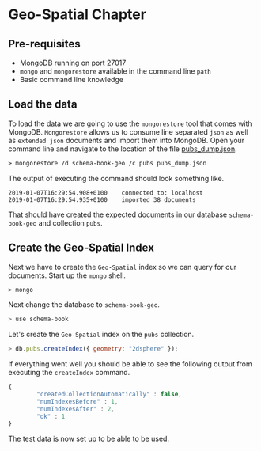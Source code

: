 # Geo-Spatial Chapter

## Pre-requisites

- MongoDB running on port 27017
- `mongo` and `mongorestore` available in the command line `path`
- Basic command line knowledge

## Load the data

To load the data we are going to use the `mongorestore` tool that comes with MongoDB. `Mongorestore` allows us to consume line separated `json` as well as `extended json` documents and import them into MongoDB. Open your command line and navigate to the location of the file [pubs_dump.json](./pubs_dump.json).

```txt
> mongorestore /d schema-book-geo /c pubs pubs_dump.json
```

The output of executing the command should look something like.

```
2019-01-07T16:29:54.908+0100    connected to: localhost
2019-01-07T16:29:54.935+0100    imported 38 documents
```

That should have created the expected documents in our database `schema-book-geo` and collection `pubs`.

## Create the Geo-Spatial Index

Next we have to create the `Geo-Spatial` index so we can query for our documents. Start up the `mongo` shell.

```txt
> mongo
```

Next change the database to `schema-book-geo`.

```js
> use schema-book
```

Let's create the `Geo-Spatial` index on the `pubs` collection.

```js
> db.pubs.createIndex({ geometry: "2dsphere" });
```

If everything went well you should be able to see the following output from executing the `createIndex` command.

```js
{
        "createdCollectionAutomatically" : false,
        "numIndexesBefore" : 1,
        "numIndexesAfter" : 2,
        "ok" : 1
}
```

The test data is now set up  to be able to be used.